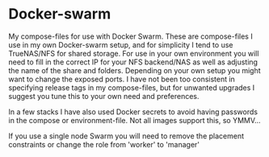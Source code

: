# Docker-swarm
My compose-files for use with Docker Swarm. 
 These are compose-files I use in my own Docker-swarm setup, and for simplicity I tend to use TrueNAS/NFS for shared storage. 
 For use in your own environment you will need to fill in the correct IP for your NFS backend/NAS as well as adjusting the name of the share and folders. Depending on your own setup you might want to change the exposed ports. I have not been too consistent in specifying release tags in my compose-files, but for unwanted upgrades I suggest you tune this to your own need and preferences.

In a few stacks I have also used Docker secrets to avoid having passwords in the compose or environment-file. Not all images support this, so YMMV...

If you use a single node Swarm you will need to remove the placement constraints or change the role from 'worker' to 'manager'
